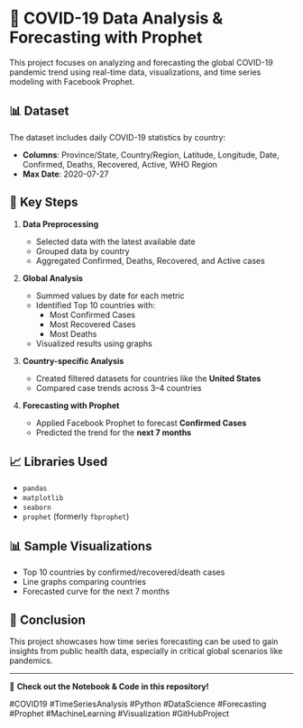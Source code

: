 # 🦠 COVID-19 Data Analysis & Forecasting with Prophet

This project focuses on analyzing and forecasting the global COVID-19 pandemic trend using real-time data, visualizations, and time series modeling with Facebook Prophet.

## 📊 Dataset

The dataset includes daily COVID-19 statistics by country:
- **Columns**: Province/State, Country/Region, Latitude, Longitude, Date, Confirmed, Deaths, Recovered, Active, WHO Region  
- **Max Date**: 2020-07-27

## 📌 Key Steps

1. **Data Preprocessing**
   - Selected data with the latest available date
   - Grouped data by country
   - Aggregated Confirmed, Deaths, Recovered, and Active cases

2. **Global Analysis**
   - Summed values by date for each metric
   - Identified Top 10 countries with:
     - Most Confirmed Cases
     - Most Recovered Cases
     - Most Deaths
   - Visualized results using graphs

3. **Country-specific Analysis**
   - Created filtered datasets for countries like the **United States**
   - Compared case trends across 3–4 countries

4. **Forecasting with Prophet**
   - Applied Facebook Prophet to forecast **Confirmed Cases**
   - Predicted the trend for the **next 7 months**

## 📈 Libraries Used

- `pandas`
- `matplotlib`
- `seaborn`
- `prophet` (formerly `fbprophet`)

## 📊 Sample Visualizations

- Top 10 countries by confirmed/recovered/death cases
- Line graphs comparing countries
- Forecasted curve for the next 7 months

## 📌 Conclusion

This project showcases how time series forecasting can be used to gain insights from public health data, especially in critical global scenarios like pandemics.

---

🔗 **Check out the Notebook & Code in this repository!**

#COVID19 #TimeSeriesAnalysis #Python #DataScience #Forecasting #Prophet #MachineLearning #Visualization #GitHubProject

